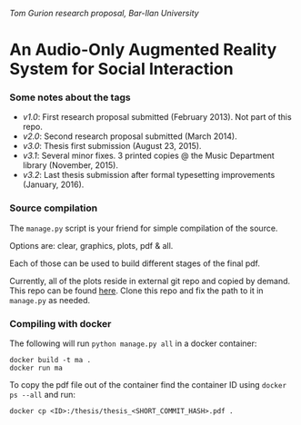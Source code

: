 *Tom Gurion research proposal, Bar-Ilan University*

# An Audio-Only Augmented Reality System for Social Interaction

### Some notes about the tags

- *v1.0*: First research proposal submitted (February 2013). Not part of this repo.
- *v2.0*: Second research proposal submitted (March 2014).
- *v3.0*: Thesis first submission (August 23, 2015).
- *v3.1*: Several minor fixes. 3 printed copies @ the Music Department library (November, 2015).
- *v3.2*: Last thesis submission after formal typesetting improvements (January, 2016).

### Source compilation

The ``manage.py`` script is your friend for simple compilation of the source.

Options are: clear, graphics, plots, pdf & all.

Each of those can be used to build different stages of the final pdf.

Currently, all of the plots reside in external git repo and copied by demand.
This repo can be found [here](https://github.com/Nagasaki45/MA-experiment-analysis).
Clone this repo and fix the path to it in ``manage.py`` as needed.

### Compiling with docker

The following will run ``python manage.py all`` in a docker container:

	docker build -t ma .
	docker run ma

To copy the pdf file out of the container find the container ID using ``docker ps --all`` and run:

	docker cp <ID>:/thesis/thesis_<SHORT_COMMIT_HASH>.pdf .
